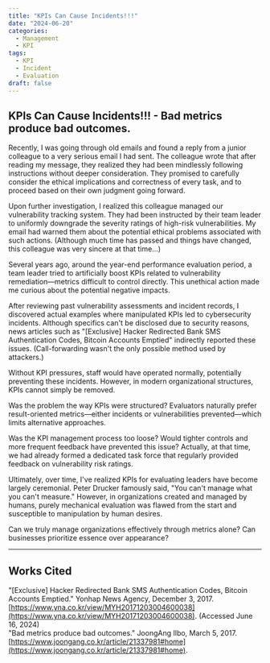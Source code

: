 ```yaml
---
title: "KPIs Can Cause Incidents!!!"
date: "2024-06-20"
categories:
  - Management
  - KPI
tags:
  - KPI
  - Incident
  - Evaluation
draft: false
---
```


## KPIs Can Cause Incidents!!! - Bad metrics produce bad outcomes.

Recently, I was going through old emails and found a reply from a junior colleague to a very serious email I had sent. The colleague wrote that after reading my message, they realized they had been mindlessly following instructions without deeper consideration. They promised to carefully consider the ethical implications and correctness of every task, and to proceed based on their own judgment going forward.

Upon further investigation, I realized this colleague managed our vulnerability tracking system. They had been instructed by their team leader to uniformly downgrade the severity ratings of high-risk vulnerabilities. My email had warned them about the potential ethical problems associated with such actions. (Although much time has passed and things have changed, this colleague was very sincere at that time...)

Several years ago, around the year-end performance evaluation period, a team leader tried to artificially boost KPIs related to vulnerability remediation—metrics difficult to control directly. This unethical action made me curious about the potential negative impacts.

After reviewing past vulnerability assessments and incident records, I discovered actual examples where manipulated KPIs led to cybersecurity incidents. Although specifics can't be disclosed due to security reasons, news articles such as "[Exclusive] Hacker Redirected Bank SMS Authentication Codes, Bitcoin Accounts Emptied" indirectly reported these issues. (Call-forwarding wasn't the only possible method used by attackers.)

Without KPI pressures, staff would have operated normally, potentially preventing these incidents. However, in modern organizational structures, KPIs cannot simply be removed.

Was the problem the way KPIs were structured? Evaluators naturally prefer result-oriented metrics—either incidents or vulnerabilities prevented—which limits alternative approaches.

Was the KPI management process too loose? Would tighter controls and more frequent feedback have prevented this issue? Actually, at that time, we had already formed a dedicated task force that regularly provided feedback on vulnerability risk ratings.

Ultimately, over time, I've realized KPIs for evaluating leaders have become largely ceremonial. Peter Drucker famously said, "You can't manage what you can't measure." However, in organizations created and managed by humans, purely mechanical evaluation was flawed from the start and susceptible to manipulation by human desires.

Can we truly manage organizations effectively through metrics alone? Can businesses prioritize essence over appearance?

---

## Works Cited

"[Exclusive] Hacker Redirected Bank SMS Authentication Codes, Bitcoin Accounts Emptied." Yonhap News Agency, December 3, 2017. [https://www.yna.co.kr/view/MYH20171203004600038](https://www.yna.co.kr/view/MYH20171203004600038). (Accessed June 16, 2024)  
"Bad metrics produce bad outcomes." JoongAng Ilbo, March 5, 2017. [https://www.joongang.co.kr/article/21337981#home](https://www.joongang.co.kr/article/21337981#home).

